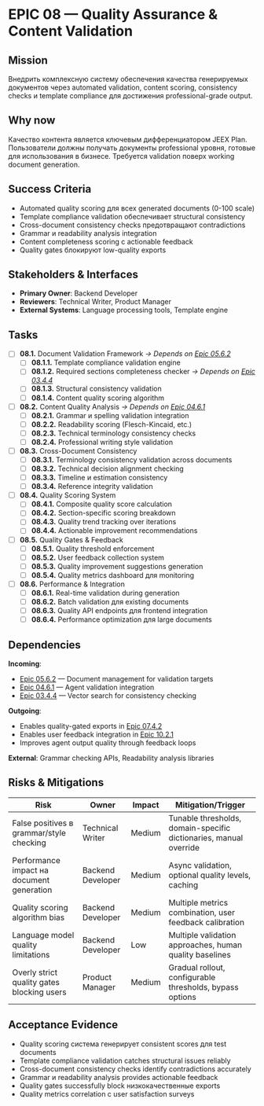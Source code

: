 # EPIC 08 — Quality Assurance & Content Validation

## Mission

Внедрить комплексную систему обеспечения качества генерируемых документов через automated validation, content scoring, consistency checks и template compliance для достижения professional-grade output.

## Why now

Качество контента является ключевым дифференциатором JEEX Plan. Пользователи должны получать документы professional уровня, готовые для использования в бизнесе. Требуется validation поверх working document generation.

## Success Criteria

- Automated quality scoring для всех generated documents (0-100 scale)
- Template compliance validation обеспечивает structural consistency
- Cross-document consistency checks предотвращают contradictions
- Grammar и readability analysis integration
- Content completeness scoring с actionable feedback
- Quality gates блокируют low-quality exports

## Stakeholders & Interfaces

- **Primary Owner**: Backend Developer
- **Reviewers**: Technical Writer, Product Manager
- **External Systems**: Language processing tools, Template engine

## Tasks

- [ ] **08.1.** Document Validation Framework *→ Depends on [Epic 05.6.2](05-document-generation.md#056)*
  - [ ] **08.1.1.** Template compliance validation engine
  - [ ] **08.1.2.** Required sections completeness checker *→ Depends on [Epic 03.4.4](03-vector-database.md#034)*
  - [ ] **08.1.3.** Structural consistency validation
  - [ ] **08.1.4.** Content quality scoring algorithm

- [ ] **08.2.** Content Quality Analysis *→ Depends on [Epic 04.6.1](04-agent-orchestration.md#046)*
  - [ ] **08.2.1.** Grammar и spelling validation integration
  - [ ] **08.2.2.** Readability scoring (Flesch-Kincaid, etc.)
  - [ ] **08.2.3.** Technical terminology consistency checks
  - [ ] **08.2.4.** Professional writing style validation

- [ ] **08.3.** Cross-Document Consistency
  - [ ] **08.3.1.** Terminology consistency validation across documents
  - [ ] **08.3.2.** Technical decision alignment checking
  - [ ] **08.3.3.** Timeline и estimation consistency
  - [ ] **08.3.4.** Reference integrity validation

- [ ] **08.4.** Quality Scoring System
  - [ ] **08.4.1.** Composite quality score calculation
  - [ ] **08.4.2.** Section-specific scoring breakdown
  - [ ] **08.4.3.** Quality trend tracking over iterations
  - [ ] **08.4.4.** Actionable improvement recommendations

- [ ] **08.5.** Quality Gates & Feedback
  - [ ] **08.5.1.** Quality threshold enforcement
  - [ ] **08.5.2.** User feedback collection system
  - [ ] **08.5.3.** Quality improvement suggestions generation
  - [ ] **08.5.4.** Quality metrics dashboard для monitoring

- [ ] **08.6.** Performance & Integration
  - [ ] **08.6.1.** Real-time validation during generation
  - [ ] **08.6.2.** Batch validation для existing documents
  - [ ] **08.6.3.** Quality API endpoints для frontend integration
  - [ ] **08.6.4.** Performance optimization для large documents

## Dependencies

**Incoming**:

- [Epic 05.6.2](05-document-generation.md#056) — Document management for validation targets
- [Epic 04.6.1](04-agent-orchestration.md#046) — Agent validation integration
- [Epic 03.4.4](03-vector-database.md#034) — Vector search for consistency checking

**Outgoing**:

- Enables quality-gated exports in [Epic 07.4.2](07-export-system.md#074)
- Enables user feedback integration in [Epic 10.2.1](10-testing.md#102)
- Improves agent output quality through feedback loops

**External**: Grammar checking APIs, Readability analysis libraries

## Risks & Mitigations

| Risk | Owner | Impact | Mitigation/Trigger |
|------|-------|--------|-------------------|
| False positives в grammar/style checking | Technical Writer | Medium | Tunable thresholds, domain-specific dictionaries, manual override |
| Performance impact на document generation | Backend Developer | Medium | Async validation, optional quality levels, caching |
| Quality scoring algorithm bias | Backend Developer | Medium | Multiple metrics combination, user feedback calibration |
| Language model quality limitations | Backend Developer | Low | Multiple validation approaches, human quality baselines |
| Overly strict quality gates blocking users | Product Manager | Medium | Gradual rollout, configurable thresholds, bypass options |

## Acceptance Evidence

- Quality scoring система генерирует consistent scores для test documents
- Template compliance validation catches structural issues reliably
- Cross-document consistency checks identify contradictions accurately
- Grammar и readability analysis provides actionable feedback
- Quality gates successfully block низкокачественные exports
- Quality metrics correlation с user satisfaction surveys
